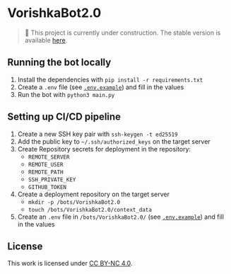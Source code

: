 # VorishkaBot2.0

> 🦺 This project is currently under construction. The stable version is available [here](https://github.com/MrGauz/VorishkaBot/tree/1.0).

## Running the bot locally

1. Install the dependencies with ``pip install -r requirements.txt``
2. Create a ``.env`` file (see [``.env.example``](./.env.example)) and fill in the values
3. Run the bot with ``python3 main.py``

## Setting up CI/CD pipeline

1. Create a new SSH key pair with ``ssh-keygen -t ed25519``
2. Add the public key to ``~/.ssh/authorized_keys`` on the target server
3. Create Repository secrets for deployment in the repository:
   - ``REMOTE_SERVER`` 
   - ``REMOTE_USER``
   - ``REMOTE_PATH``
   - ``SSH_PRIVATE_KEY``
   - ``GITHUB_TOKEN``
4. Create a deployment repository on the target server
   - ``mkdir -p /bots/VorishkaBot2.0``
   - ``touch /bots/VorishkaBot2.0/context_data``
5. Create an ``.env`` file in ``/bots/VorishkaBot2.0/`` (see [``.env.example``](./.env.example)) and fill in the values

## License

This work is licensed under [CC BY-NC 4.0](LICENSE.md). 

